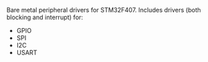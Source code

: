 Bare metal peripheral drivers for STM32F407.
Includes drivers (both blocking and interrupt) for:
- GPIO
- SPI
- I2C
- USART
